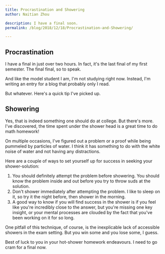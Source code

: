 ```yaml
---
title: Procrastination and Showering
author: Naitian Zhou

description: I have a final soon.
permalink: /blog/2018/12/18/Procrastination-and-Showering/

---
```


## Procrastination

I have a final in just over two hours. In fact, it's the last final
of my first semester. The final final, so to speak.

And like the model student I am, I'm not studying right now. Instead,
I'm writing an entry for a blog that probably only I read.

But whatever. Here's a quick tip I've picked up.

## Showering

Yes, that is indeed something one should do at college. But there's more.
I've discovered, the time spent under the shower head is a great time to
do math homework!

On multiple occasions, I've figured out a problem or a proof while being
pummeled by particles of water. I think it has something to do with the
white noise of water and not having any distractions.

Here are a couple of ways to set yourself up for success in seeking your
shower-solution:

1. You should definitely attempt the problem before showering. You should
    know the problem inside and out before you try to throw suds at the
    solution.
2. Don't shower immediately after attempting the problem. I like to sleep
    on it, so try it the night before, then shower in the morning.
3. A good way to know if you will find success in the shower is if you
    feel like you're incredibly close to the answer, but you're missing
    one key insight, or your mental processes are clouded by the fact
    that you've been working on it for so long.

One pitfall of this technique, of course, is the inexplicable lack of
accessible showers in the exam setting. But you win some and you lose some,
I guess.

Best of luck to you in your hot-shower homework endeavours. I need to go
cram for a final now.
